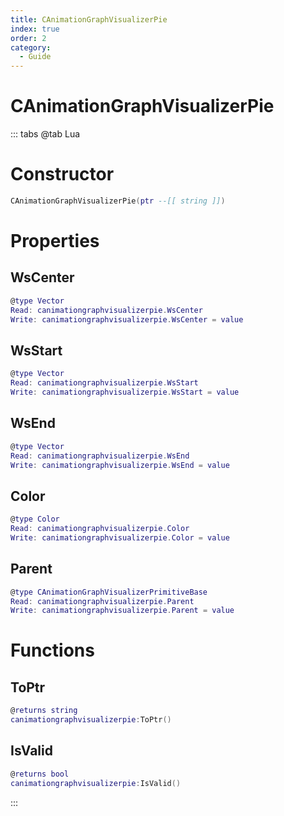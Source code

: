 ```yaml
---
title: CAnimationGraphVisualizerPie
index: true
order: 2
category:
  - Guide
---
```


# CAnimationGraphVisualizerPie

::: tabs
@tab Lua
# Constructor
```lua
CAnimationGraphVisualizerPie(ptr --[[ string ]])
```
# Properties
## WsCenter 
```lua
@type Vector
Read: canimationgraphvisualizerpie.WsCenter
Write: canimationgraphvisualizerpie.WsCenter = value
```
## WsStart 
```lua
@type Vector
Read: canimationgraphvisualizerpie.WsStart
Write: canimationgraphvisualizerpie.WsStart = value
```
## WsEnd 
```lua
@type Vector
Read: canimationgraphvisualizerpie.WsEnd
Write: canimationgraphvisualizerpie.WsEnd = value
```
## Color 
```lua
@type Color
Read: canimationgraphvisualizerpie.Color
Write: canimationgraphvisualizerpie.Color = value
```
## Parent 
```lua
@type CAnimationGraphVisualizerPrimitiveBase
Read: canimationgraphvisualizerpie.Parent
Write: canimationgraphvisualizerpie.Parent = value
```
# Functions
## ToPtr
```lua
@returns string
canimationgraphvisualizerpie:ToPtr()
```
## IsValid
```lua
@returns bool
canimationgraphvisualizerpie:IsValid()
```

:::